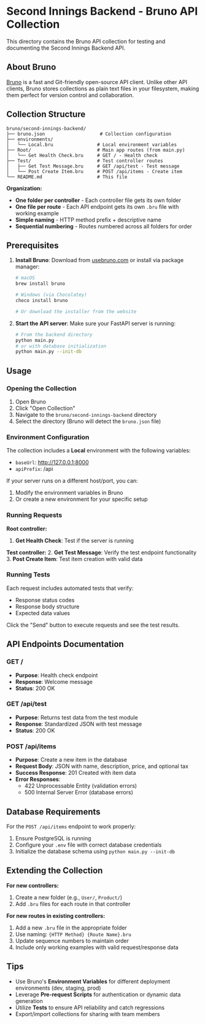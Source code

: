 # Second Innings Backend - Bruno API Collection

This directory contains the Bruno API collection for testing and documenting the Second Innings Backend API.

## About Bruno

[Bruno](https://usebruno.com/) is a fast and Git-friendly open-source API client. Unlike other API clients, Bruno stores collections as plain text files in your filesystem, making them perfect for version control and collaboration.

## Collection Structure

```
bruno/second-innings-backend/
├── bruno.json                    # Collection configuration
├── environments/
│   └── Local.bru                # Local environment variables
├── Root/                        # Main app routes (from main.py)
│   └── Get Health Check.bru     # GET / - Health check
├── Test/                        # Test controller routes
│   ├── Get Test Message.bru     # GET /api/test - Test message
│   └── Post Create Item.bru     # POST /api/items - Create item
└── README.md                    # This file
```

**Organization:**
- **One folder per controller** - Each controller file gets its own folder
- **One file per route** - Each API endpoint gets its own `.bru` file with working example
- **Simple naming** - HTTP method prefix + descriptive name
- **Sequential numbering** - Routes numbered across all folders for order

## Prerequisites

1. **Install Bruno**: Download from [usebruno.com](https://usebruno.com/) or install via package manager:
   ```bash
   # macOS
   brew install bruno

   # Windows (via Chocolatey)
   choco install bruno

   # Or download the installer from the website
   ```

2. **Start the API server**: Make sure your FastAPI server is running:
   ```bash
   # From the backend directory
   python main.py
   # or with database initialization
   python main.py --init-db
   ```

## Usage

### Opening the Collection

1. Open Bruno
2. Click "Open Collection"
3. Navigate to the `bruno/second-innings-backend` directory
4. Select the directory (Bruno will detect the `bruno.json` file)

### Environment Configuration

The collection includes a **Local** environment with the following variables:
- `baseUrl`: http://127.0.0.1:8000
- `apiPrefix`: /api

If your server runs on a different host/port, you can:
1. Modify the environment variables in Bruno
2. Or create a new environment for your specific setup

### Running Requests

**Root controller:**
1. **Get Health Check**: Test if the server is running

**Test controller:**
2. **Get Test Message**: Verify the test endpoint functionality
3. **Post Create Item**: Test item creation with valid data

### Running Tests

Each request includes automated tests that verify:
- Response status codes
- Response body structure
- Expected data values

Click the "Send" button to execute requests and see the test results.

## API Endpoints Documentation

### GET /
- **Purpose**: Health check endpoint
- **Response**: Welcome message
- **Status**: 200 OK

### GET /api/test
- **Purpose**: Returns test data from the test module
- **Response**: Standardized JSON with test message
- **Status**: 200 OK

### POST /api/items
- **Purpose**: Create a new item in the database
- **Request Body**: JSON with name, description, price, and optional tax
- **Success Response**: 201 Created with item data
- **Error Responses**:
  - 422 Unprocessable Entity (validation errors)
  - 500 Internal Server Error (database errors)

## Database Requirements

For the `POST /api/items` endpoint to work properly:
1. Ensure PostgreSQL is running
2. Configure your `.env` file with correct database credentials
3. Initialize the database schema using `python main.py --init-db`

## Extending the Collection

**For new controllers:**
1. Create a new folder (e.g., `User/`, `Product/`)
2. Add `.bru` files for each route in that controller

**For new routes in existing controllers:**
1. Add a new `.bru` file in the appropriate folder
2. Use naming: `{HTTP Method} {Route Name}.bru`
3. Update sequence numbers to maintain order
4. Include only working examples with valid request/response data

## Tips

- Use Bruno's **Environment Variables** for different deployment environments (dev, staging, prod)
- Leverage **Pre-request Scripts** for authentication or dynamic data generation
- Utilize **Tests** to ensure API reliability and catch regressions
- Export/import collections for sharing with team members
